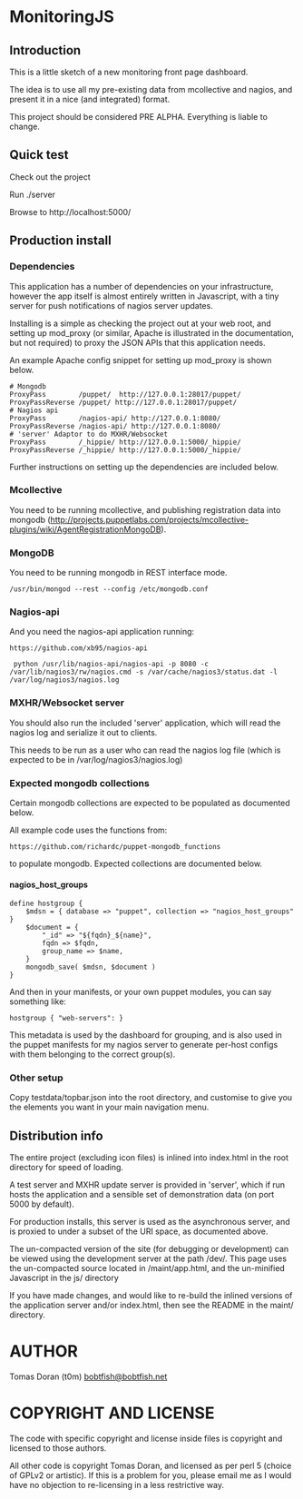 # MonitoringJS

## Introduction

This is a little sketch of a new monitoring front page dashboard.

The idea is to use all my pre-existing data from mcollective and nagios,
and present it in a nice (and integrated) format.

This project should be considered PRE ALPHA. Everything is liable to
change.

## Quick test

Check out the project

Run ./server

Browse to http://localhost:5000/

## Production install

### Dependencies

This application has a number of dependencies on your infrastructure, however the app itself
is almost entirely written in Javascript, with a tiny server for push notifications
of nagios server updates.

Installing is a simple as checking the project out at your web root, and setting up mod_proxy (or similar,
Apache is illustrated in the documentation, but not required) to proxy the JSON APIs that this application needs.

An example Apache config snippet for setting up mod_proxy is shown below.

    # Mongodb
    ProxyPass        /puppet/  http://127.0.0.1:28017/puppet/
    ProxyPassReverse /puppet/ http://127.0.0.1:28017/puppet/
    # Nagios api
    ProxyPass        /nagios-api/ http://127.0.0.1:8080/
    ProxyPassReverse /nagios-api/ http://127.0.0.1:8080/
    # 'server' Adaptor to do MXHR/Websocket
    ProxyPass        /_hippie/ http://127.0.0.1:5000/_hippie/
    ProxyPassReverse /_hippie/ http://127.0.0.1:5000/_hippie/

Further instructions on setting up the dependencies are included below.

### Mcollective

You need to be running mcollective, and publishing registration data into
mongodb (http://projects.puppetlabs.com/projects/mcollective-plugins/wiki/AgentRegistrationMongoDB).

### MongoDB

You need to be running mongodb in REST interface mode.

    /usr/bin/mongod --rest --config /etc/mongodb.conf

### Nagios-api

And you need the nagios-api application running:

    https://github.com/xb95/nagios-api

     python /usr/lib/nagios-api/nagios-api -p 8080 -c /var/lib/nagios3/rw/nagios.cmd -s /var/cache/nagios3/status.dat -l /var/log/nagios3/nagios.log

### MXHR/Websocket server

You should also run the included 'server' application, which will read the
nagios log and serialize it out to clients.

This needs to be run as a user who can read the nagios log file (which is expected to be in /var/log/nagios3/nagios.log)

### Expected mongodb collections

Certain mongodb collections are expected to be populated as documented below.

All example code uses the functions from:

    https://github.com/richardc/puppet-mongodb_functions

to populate mongodb. Expected collections are documented below.

#### nagios_host_groups
    
    define hostgroup {
        $mdsn = { database => "puppet", collection => "nagios_host_groups" }
        $document = {
            "_id" => "${fqdn}_${name}",
            fqdn => $fqdn,
            group_name => $name,
        }
        mongodb_save( $mdsn, $document )
    }

And then in your manifests, or your own puppet modules, you can say something like:

    hostgroup { "web-servers": }

This metadata is used by the dashboard for grouping, and is also used in the puppet manifests for my nagios
server to generate per-host configs with them belonging to the correct group(s).

### Other setup

Copy testdata/topbar.json into the root directory, and customise to give you the elements you want in your
main navigation menu.

## Distribution info

The entire project (excluding icon files) is inlined into index.html
in the root directory for speed of loading.

A test server and MXHR update server is provided in 'server', which if run
hosts the application and a sensible set of demonstration data (on port
5000 by default).

For production installs, this server is used as the asynchronous server, and is
proxied to under a subset of the URI space, as documented above.

The un-compacted version of the site (for debugging or development) can be viewed
using the development server at the path /dev/. This page uses the un-compacted
source located in /maint/app.html, and the un-minified Javascript in the js/ directory

If you have made changes, and would like to re-build the inlined versions of the
application server and/or index.html, then see the README in the maint/
directory.

# AUTHOR

Tomas Doran (t0m) <bobtfish@bobtfish.net>

# COPYRIGHT AND LICENSE

The code with specific copyright and license inside files is copyright
and licensed to those authors.

All other code is copyright Tomas Doran, and licensed as per perl 5
(choice of GPLv2 or artistic). If this is a problem for you, please email
me as I would have no objection to re-licensing in a less restrictive way.
